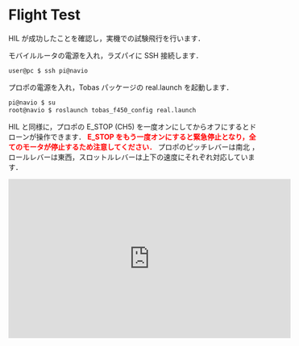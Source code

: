# Flight Test

HIL が成功したことを確認し，実機での試験飛行を行います．

モバイルルータの電源を入れ，ラズパイに SSH 接続します．

```bash
user@pc $ ssh pi@navio
```

プロポの電源を入れ，Tobas パッケージの real.launch を起動します．

```bash
pi@navio $ su
root@navio $ roslaunch tobas_f450_config real.launch
```

HIL と同様に，プロポの E_STOP (CH5) を一度オンにしてからオフにするとドローンが操作できます．
<span style="color: red;"><strong>E_STOP をもう一度オンにすると緊急停止となり，全てのモータが停止するため注意してください．</strong></span>
プロポのピッチレバーは南北 ，ロールレバーは東西，スロットルレバーは上下の速度にそれぞれ対応しています．

<iframe width="560" height="315" src="https://www.youtube.com/embed/EldjS8AnBjw?si=mdp2SFPWEta51UOP" title="YouTube video player" frameborder="0" allow="accelerometer; autoplay; clipboard-write; encrypted-media; gyroscope; picture-in-picture; web-share" allowfullscreen></iframe>
